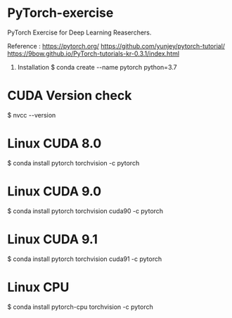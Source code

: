 PyTorch-exercise
================

PyTorch Exercise for Deep Learning Reaserchers.

Reference : 
https://pytorch.org/
https://github.com/yunjey/pytorch-tutorial/
https://9bow.github.io/PyTorch-tutorials-kr-0.3.1/index.html



1.	Installation $ conda create --name pytorch python=3.7

CUDA Version check
==================

$ nvcc --version

Linux CUDA 8.0
==============

$ conda install pytorch torchvision -c pytorch

Linux CUDA 9.0
==============

$ conda install pytorch torchvision cuda90 -c pytorch

Linux CUDA 9.1
==============

$ conda install pytorch torchvision cuda91 -c pytorch

Linux CPU
=========

$ conda install pytorch-cpu torchvision -c pytorch
